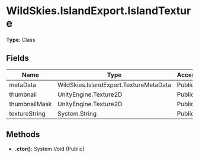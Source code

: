 ﻿# WildSkies.IslandExport.IslandTexture

**Type**: Class

## Fields

| Name | Type | Access |
|------|------|--------|
| metaData | WildSkies.IslandExport.TextureMetaData | Public |
| thumbnail | UnityEngine.Texture2D | Public |
| thumbnailMask | UnityEngine.Texture2D | Public |
| textureString | System.String | Public |

## Methods

- **.ctor()**: System.Void (Public)

